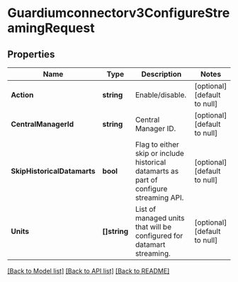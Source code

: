 # Guardiumconnectorv3ConfigureStreamingRequest

## Properties
Name | Type | Description | Notes
------------ | ------------- | ------------- | -------------
**Action** | **string** | Enable/disable. | [optional] [default to null]
**CentralManagerId** | **string** | Central Manager ID. | [optional] [default to null]
**SkipHistoricalDatamarts** | **bool** | Flag to either skip or include historical datamarts as part of configure streaming API. | [optional] [default to null]
**Units** | **[]string** | List of managed units that will be configured for datamart streaming. | [optional] [default to null]

[[Back to Model list]](../README.md#documentation-for-models) [[Back to API list]](../README.md#documentation-for-api-endpoints) [[Back to README]](../README.md)

